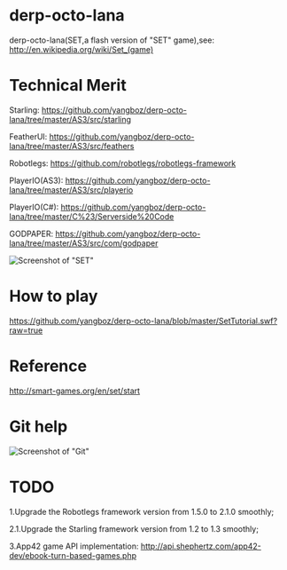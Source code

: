 derp-octo-lana
==============

derp-octo-lana(SET,a flash version of "SET" game),see: http://en.wikipedia.org/wiki/Set_(game)

Technical Merit
==============

Starling: https://github.com/yangboz/derp-octo-lana/tree/master/AS3/src/starling

FeatherUI: https://github.com/yangboz/derp-octo-lana/tree/master/AS3/src/feathers

Robotlegs: https://github.com/robotlegs/robotlegs-framework

PlayerIO(AS3): https://github.com/yangboz/derp-octo-lana/tree/master/AS3/src/playerio

PlayerIO(C#): https://github.com/yangboz/derp-octo-lana/tree/master/C%23/Serverside%20Code

GODPAPER: https://github.com/yangboz/derp-octo-lana/tree/master/AS3/src/com/godpaper

![Screenshot of "SET"](https://raw.github.com/yangboz/derp-octo-lana/master/AS3/resources/snapshot_SET_00.jpg)

How to play
==============

https://github.com/yangboz/derp-octo-lana/blob/master/SetTutorial.swf?raw=true

Reference
==============

http://smart-games.org/en/set/start

Git help
==============

![Screenshot of "Git"](https://raw.github.com/yangboz/derp-octo-lana/master/git.png)

TODO
==============

1.Upgrade the Robotlegs framework version from 1.5.0 to 2.1.0 smoothly;

2.1.Upgrade the Starling framework version from 1.2 to 1.3 smoothly;

3.App42 game API implementation: http://api.shephertz.com/app42-dev/ebook-turn-based-games.php
